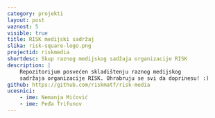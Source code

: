 ```yaml
---
category: projekti
layout: post
vaznost: 5
visible: true
title: RISK medijski sadržaj
slika: risk-square-logo.png
projectid: riskmedia
shortdesc: Skup raznog medijskog sadžaja organizacije RISK
description: |
    Repozitorijum posvećen skladištenju raznog medijskog
    sadržaja organizacije RISK. Ohrabruju se svi da doprinesu! :)
github: https://github.com/riskmatf/risk-media
ucesnici:
    - ime: Nemanja Mićović
    - ime: Peđa Trifunov
---
```

